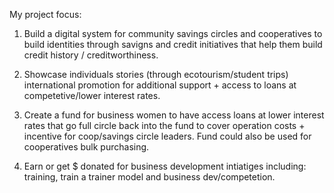 My project focus:

1. Build a digital system for community savings circles and cooperatives to build identities through savigns and credit initiatives that help them build credit history / creditworthiness. 

2. Showcase individuals stories (through ecotourism/student trips) international promotion for additional support + access to loans at competetive/lower interest rates.

2. Create a fund for business women to have access loans at lower interest rates that go full circle back into the fund to cover operation costs + incentive for coop/savings circle leaders. Fund could also be used for cooperatives bulk purchasing. 

3. Earn or get $ donated for business development intiatiges including: training, train a trainer model and business dev/competetion. 






